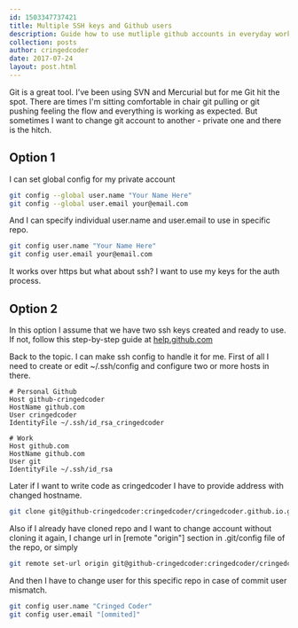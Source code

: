 ```yaml
---
id: 1503347737421
title: Multiple SSH keys and Github users
description: Guide how to use mutliple github accounts in everyday work
collection: posts
author: cringedcoder
date: 2017-07-24
layout: post.html
---
```

Git is a great tool. I've been using SVN and Mercurial but for me Git hit the
spot. There are times I'm sitting comfortable in chair git pulling or git
pushing feeling the flow and everything is working as expected. But sometimes
I want to change git account to another - private one and there is the hitch.

## Option 1

I can set global config for my private account

```bash
git config --global user.name "Your Name Here"
git config --global user.email your@email.com
```

And I can specify individual user.name and user.email to use in specific repo.

```bash
git config user.name "Your Name Here"
git config user.email your@email.com
```

It works over https but what about ssh? I want to use my keys for the auth
process.

## Option 2

In this option I assume that we have two ssh keys created and ready to use. If
not, follow this step-by-step guide at 
[help.github.com](https://help.github.com/articles/connecting-to-github-with-ssh/)

Back to the topic. I can make ssh config to handle it for me. First of all
I need to create or edit ~/.ssh/config and configure two or more hosts in there.

```
# Personal Github
Host github-cringedcoder
HostName github.com
User cringedcoder
IdentityFile ~/.ssh/id_rsa_cringedcoder

# Work
Host github.com
HostName github.com
User git
IdentityFile ~/.ssh/id_rsa
```
Later if I want to write code as cringedcoder I have to provide address with
changed hostname.

```bash
git clone git@github-cringedcoder:cringedcoder/cringedcoder.github.io.git
```
Also if I already have cloned repo and I want to change account without cloning
it again, I change url in [remote "origin"] section in .git/config file of the
repo, or simply 
```bash
git remote set-url origin git@github-cringedcoder:cringedcoder/cringedcoder.github.io.git
```
And then I have to change user for this specific repo in case of commit user
mismatch.
```bash
git config user.name "Cringed Coder"
git config user.email "[ommited]"
```
